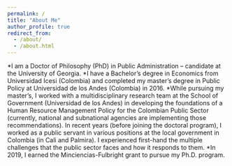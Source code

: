 ```yaml
---
permalink: /
title: "About Me"
author_profile: true
redirect_from: 
  - /about/
  - /about.html
---
```


*I am a Doctor of Philosophy (PhD) in Public Administration – candidate at the University of Georgia. 
*I have a Bachelor’s degree in Economics from Universidad Icesi (Colombia) and completed my master’s degree in Public Policy at Universidad de los Andes (Colombia) in 2016. 
*While pursuing my master’s, I worked with a multidisciplinary research team at the School of Government (Universidad de los Andes) in developing the foundations of a Human Resource Management Policy for the Colombian Public Sector (currently, national and subnational agencies are implementing those recommendations). In recent years (before joining the doctoral program), I worked as a public servant in various positions at the local government in Colombia (in Cali and Palmira). I experienced first-hand the multiple challenges that the public sector faces and how it responds to them. 
*In 2019, I earned the Minciencias-Fulbright grant to pursue my Ph.D. program.

